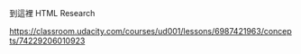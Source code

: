 到這裡 HTML Research

https://classroom.udacity.com/courses/ud001/lessons/6987421963/concepts/74229206010923